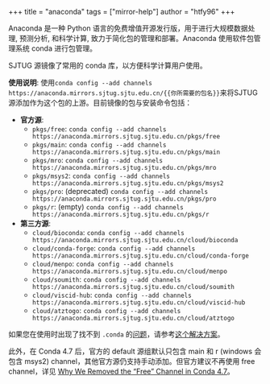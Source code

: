 +++
title = "anaconda"
tags = ["mirror-help"]
author = "htfy96"
+++

Anaconda 是一种 Python 语言的免费增值开源发行版，用于进行大规模数据处理, 预测分析, 和科学计算, 致力于简化包的管理和部署。Anaconda 使用软件包管理系统 conda 进行包管理。

SJTUG 源镜像了常用的 conda 库，以方便科学计算用户使用。

**使用说明**: 使用`conda config --add channels https://anaconda.mirrors.sjtug.sjtu.edu.cn/{{你所需要的包名}}`来将SJTUG源添加作为这个包的上游。目前镜像的包与安装命令包括：

- **官方源**:
  - `pkgs/free`: `conda config --add channels https://anaconda.mirrors.sjtug.sjtu.edu.cn/pkgs/free`
  - `pkgs/main`: `conda config --add channels https://anaconda.mirrors.sjtug.sjtu.edu.cn/pkgs/main`
  - `pkgs/mro`: `conda config --add channels https://anaconda.mirrors.sjtug.sjtu.edu.cn/pkgs/mro`
  - `pkgs/msys2`: `conda config --add channels https://anaconda.mirrors.sjtug.sjtu.edu.cn/pkgs/msys2`
  - `pkgs/pro`: (deprecated) `conda config --add channels https://anaconda.mirrors.sjtug.sjtu.edu.cn/pkgs/pro`
  - `pkgs/r`: (empty) `conda config --add channels https://anaconda.mirrors.sjtug.sjtu.edu.cn/pkgs/r`
- **第三方源**:
  - `cloud/bioconda`: `conda config --add channels https://anaconda.mirrors.sjtug.sjtu.edu.cn/cloud/bioconda`
  - `cloud/conda-forge`: `conda config --add channels https://anaconda.mirrors.sjtug.sjtu.edu.cn/cloud/conda-forge`
  - `cloud/menpo`: `conda config --add channels https://anaconda.mirrors.sjtug.sjtu.edu.cn/cloud/menpo`
  - `cloud/soumith`: `conda config --add channels https://anaconda.mirrors.sjtug.sjtu.edu.cn/cloud/soumith`
  - `cloud/viscid-hub`: `conda config --add channels https://anaconda.mirrors.sjtug.sjtu.edu.cn/cloud/viscid-hub`
  - `cloud/atztogo`: `conda config --add channels https://anaconda.mirrors.sjtug.sjtu.edu.cn/cloud/atztogo`

如果您在使用时出现了找不到 `.conda` 的[问题](https://github.com/sjtug/mirror-requests/issues/56)，请参考[这个解决方案](https://github.com/sjtug/sjtug.github.io/issues/12)。

此外，在 Conda 4.7 后，官方的 default 源组默认只包含 main 和 r (windows 会包含 msys2) channel，其他官方源仍支持手动添加。但官方建议不再使用 free channel，详见 [Why We Removed the “Free” Channel in Conda 4.7](https://www.anaconda.com/why-we-removed-the-free-channel-in-conda-4-7/)。
